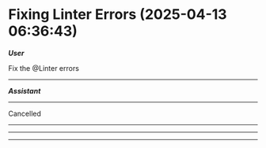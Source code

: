 <!-- Generated by SpecStory -->

# Fixing Linter Errors (2025-04-13 06:36:43)

_**User**_

Fix the @Linter errors 

---

_**Assistant**_



---

Cancelled

---



---



---

